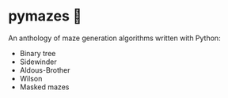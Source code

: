 # pymazes 🐍

An anthology of maze generation algorithms written with Python:

 - Binary tree
 - Sidewinder
 - Aldous-Brother
 - Wilson
 - Masked mazes
